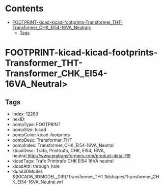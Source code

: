 



Contents
========

* [FOOTPRINT-kicad-kicad-footprints-Transformer_THT-Transformer_CHK_EI54-16VA_Neutral>](#footprint-kicad-kicad-footprints-transformer_tht-transformer_chk_ei54-16va_neutral)
	* [Tags](#tags)

# FOOTPRINT-kicad-kicad-footprints-Transformer_THT-Transformer_CHK_EI54-16VA_Neutral>

## Tags

- index: 12269
- hexID: 
- oompType: FOOTPRINT
- oompSize: kicad
- oompColor: kicad-footprints
- oompDesc: Transformer_THT
- oompIndex: Transformer_CHK_EI54-16VA_Neutral
- kicadDesc: Trafo, Printtrafo, CHK, EI54, 16VA, neutral,http://www.eratransformers.com/product-detail/19
- kicadTags: Trafo Printtrafo CHK EI54 16VA neutral
- kicadAttr: through_hole
- kicad3DModel: ${KICAD6_3DMODEL_DIR}/Transformer_THT.3dshapes/Transformer_CHK_EI54-16VA_Neutral.wrl
